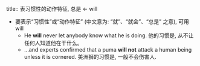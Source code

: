 title:: 表习惯性的动作特征, 总是 <- will

- 要表示“习惯性”或“动作特征” (中文意为: “就”、“就会”、“总是” 之意), 可用 will
	- He **will** never let anybody know what he is doing. 他的习惯是, 从不让任何人知道他在干什么。
	- ...and experts confirmed that a puma **will not** attack a human being unless it is cornered. 美洲狮的习惯是, 一般不会伤害人.